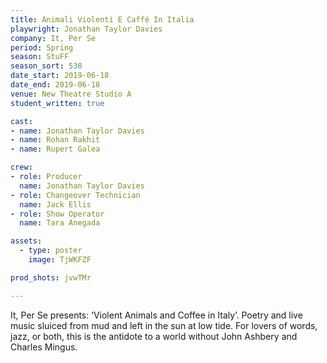 ```yaml
---
title: Animali Violenti E Caffé In Italia
playwright: Jonathan Taylor Davies
company: It, Per Se
period: Spring
season: StuFF
season_sort: 530
date_start: 2019-06-18
date_end: 2019-06-18
venue: New Theatre Studio A
student_written: true 

cast:
- name: Jonathan Taylor Davies
- name: Rohan Rakhit
- name: Rupert Galea

crew:
- role: Producer
  name: Jonathan Taylor Davies 
- role: Changeover Technician
  name: Jack Ellis 
- role: Show Operator
  name: Tara Anegada

assets:
  - type: poster
    image: TjWKFZF

prod_shots: jvwTMr

---
```


It, Per Se presents: ‘Violent Animals and Coffee in Italy’. Poetry and live music sluiced from mud and left in the sun at low tide. For lovers of words, jazz, or both, this is the antidote to a world without John Ashbery and Charles Mingus.
